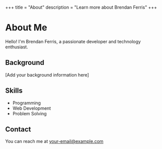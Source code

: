 +++
title = "About"
description = "Learn more about Brendan Ferris"
+++

# About Me

Hello! I'm Brendan Ferris, a passionate developer and technology enthusiast.

## Background

[Add your background information here]

## Skills

- Programming
- Web Development
- Problem Solving

## Contact

You can reach me at [your-email@example.com](mailto:your-email@example.com) 